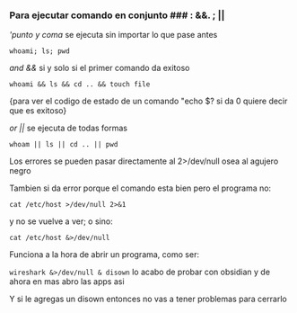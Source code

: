 ### Para ejecutar comando en conjunto ### : &&. ; || 

*'punto y coma* se ejecuta sin importar lo que pase antes

`whoami; ls; pwd`

*and &&* si y solo si el primer comando da exitoso

`whoami && ls && cd .. && touch file`

{para ver el codigo de estado de un comando "echo $? si da 0 quiere decir que es exitoso}

*or ||* se ejecuta de todas formas

`whoam || ls || cd .. || pwd`

Los errores se pueden pasar directamente al 2>/dev/null osea al agujero negro

Tambien si da error porque el comando esta bien pero el programa no:

`cat /etc/host >/dev/null 2>&1`

y no se vuelve a ver; o sino:

`cat /etc/host &>/dev/null`

Funciona a la hora de abrir un programa, como ser:

`wireshark &>/dev/null & disown`   lo acabo de probar con obsidian y de ahora en mas abro las apps asi

Y si le agregas un disown entonces no vas a tener problemas para cerrarlo
